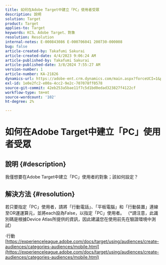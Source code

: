 ```yaml
---
title: 如何在Adobe Target中建立「PC」使用者受眾
description: 說明
solution: Target
product: Target
applies-to: Target
keywords: KCS、Adobe Target、對象
resolution: Resolution
internal-notes: E-000843086 E-000706041 200730-000008
bug: false
article-created-by: Takafumi Sakurai
article-created-date: 4/4/2023 9:06:24 AM
article-published-by: Takafumi Sakurai
article-published-date: 3/8/2024 7:55:27 AM
version-number: 1
article-number: KA-21826
dynamics-url: https://adobe-ent.crm.dynamics.com/main.aspx?forceUCI=1&pagetype=entityrecord&etn=knowledgearticle&id=e3ecdcf4-c7d2-ed11-a7c7-6045bd006ce9
exl-id: 1e0e2fc2-e00a-4cc2-9e2c-707078ff0578
source-git-commit: 42eb253a5bae11f7c5d1bd0edad323827f4122cf
workflow-type: tm+mt
source-wordcount: '102'
ht-degree: 2%

---
```


# 如何在Adobe Target中建立「PC」使用者受眾

## 說明 {#description}

我僅想要在Adobe Target中建立「PC」使用者的對象；該如何設定？

## 解決方法 {#resolution}


若只要指定「PC」使用者，請將「行動電話」、「平板電腦」和「行動裝置」連線至OR運運算元，並將each設為False，以指定「PC」使用者。 （\*請注意，此識別碼是根據Device Atlas所提供的資訊，因此建議您在使用前先在驗證環境中測試）

·行動
[https://experienceleague.adobe.com/docs/target/using/audiences/create-audiences/categories-audiences/mobile.html](https://experienceleague.adobe.com/docs/target/using/audiences/create-audiences/categories-audiences/mobile.html)
